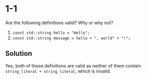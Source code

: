 # 1-1
Are the following definitions valid? Why or why not?
1. `const std::string hello = "Hello";`
2. `const std::string message = hello + ", world" + "!";`

## Solution
Yes, both of these definitions are valid as neither of them contain `string_literal + string_literal`, which is invalid.